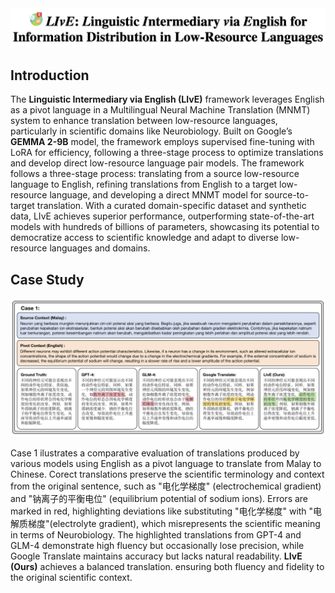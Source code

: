 

<img src="figure/title.png" style="zoom:67%;" />





## Introduction

The **Linguistic Intermediary via English (LIvE)** framework leverages English as a pivot language in a Multilingual Neural Machine Translation (MNMT) system to enhance translation between low-resource languages, particularly in scientific domains like Neurobiology. Built on Google’s **GEMMA 2-9B** model, the framework employs supervised fine-tuning with LoRA for efficiency, following a three-stage process to optimize translations and develop direct low-resource language pair models. The framework follows a three-stage process: translating from a source low-resource language to English, refining translations from English to a target low-resource language, and developing a direct MNMT model for source-to-target translation.  With a curated domain-specific dataset and synthetic data, LIvE achieves superior performance, outperforming state-of-the-art models with hundreds of billions of parameters, showcasing its potential to democratize access to scientific knowledge and adapt to diverse low-resource languages and domains.



## Case Study

<img src="figure/case1.png" style="zoom:67%;" />

Case 1 ilustrates a comparative evaluation of translations produced by various models using English as a pivot language to translate from Malay to Chinese. Corect translations preserve the scientific terminology and context from the original sentence, such as "电化学梯度" (electrochemical gradient) and "钠离子的平衡电位" (equilibrium potential of sodium ions). Errors are marked in red, highlighting deviations like substituting "电化学梯度" with "电解质梯度"(electrolyte gradient), which misrepresents the scientific meaning in terms of Neurobiology. The highlighted translations from GPT-4 and GLM-4 demonstrate high fluency but occasionally lose precision, while Google Translate maintains accuracy but lacks natural readability. **LIvE (Ours)** achieves a balanced translation. ensuring both fluency and fidelity to the original scientific context.
